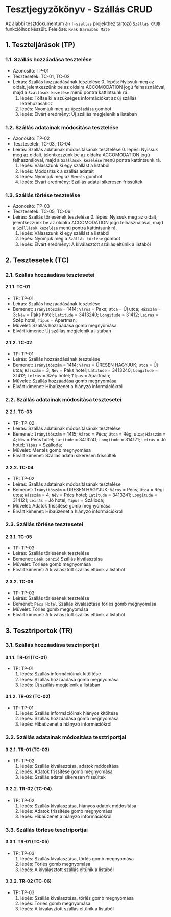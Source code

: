 
# Tesztjegyzőkönyv - Szállás CRUD

Az alábbi tesztdokumentum a `rf-szallas` projekthez tartozó `Szállás CRUD` funkcióihoz készült. Felelőse: `Kvak Barnabás Máté`

## 1. Teszteljárások (TP)

### 1.1. Szállás hozzáadása tesztelése
- Azonosító: TP-01
- Tesztesetek: TC-01, TC-02
- Leírás: Szállás hozzáadásának tesztelése
    0. lépés: Nyissuk meg az oldalt, jelentkezzünk be az oldalra ACCOMODATION jogú felhasználóval, majd a `Szállások kezelése` menü pontra kattintsunk rá.
    1. lépés: Töltse ki a szükséges információkat az új szállás létrehozásához
    2. lépés: Nyomjuk meg az `Hozzáadása` gombot
    3. lépés: Elvárt eredmény: Új szállás megjelenik a listában

### 1.2. Szállás adatainak módosítása tesztelése
- Azonosító: TP-02
- Tesztesetek: TC-03, TC-04
- Leírás: Szállás adatainak módosításának tesztelése
    0. lépés: Nyissuk meg az oldalt, jelentkezzünk be az oldalra ACCOMODATION jogú felhasználóval, majd a `Szállások kezelése` menü pontra kattintsunk rá.
    1. lépés: Válasszunk ki egy szállást a listából
    2. lépés: Módosítsuk a szállás adatait
    3. lépés: Nyomjuk meg az `Mentés` gombot
    4. lépés: Elvárt eredmény: Szállás adatai sikeresen frissültek

### 1.3. Szállás törlése tesztelése
- Azonosító: TP-03
- Tesztesetek: TC-05, TC-06
- Leírás: Szállás törlésének tesztelése
    0. lépés: Nyissuk meg az oldalt, jelentkezzünk be az oldalra ACCOMODATION jogú felhasználóval, majd a `Szállások kezelése` menü pontra kattintsunk rá.
    1. lépés: Válasszunk ki egy szállást a listából
    2. lépés: Nyomjuk meg a `Szállás törlése` gombot
    3. lépés: Elvárt eredmény: A kiválasztott szállás eltűnik a listából

## 2. Tesztesetek (TC)

### 2.1. Szállás hozzáadása tesztesetei

#### 2.1.1. TC-01
- TP: TP-01
- Leírás: Szállás hozzáadásának tesztelése
- Bemenet: `Irányítószám` = 1414; `Város` = Paks; `Utca` = Új utca; `Házszám` = 3; `Név` = Paks hotel; `Latitude` = 3413240; `Longitude` = 31412; `Leírás` = Szép hotel; `Típus` = Apartman;
- Művelet: Szállás hozzáadása gomb megnyomása
- Elvárt kimenet: Új szállás megjelenik a listában

#### 2.1.2. TC-02
- TP: TP-01
- Leírás: Szállás hozzáadásának tesztelése
- Bemenet: `Irányítószám` = 1414; `Város` = ÜRESEN HAGYJUK; `Utca` = Új utca; `Házszám` = 3; `Név` = Paks hotel; `Latitude` = 3413240; `Longitude` = 31412; `Leírás` = Szép hotel; `Típus` = Apartman;
- Művelet: Szállás hozzáadása gomb megnyomása
- Elvárt kimenet: Hibaüzenet a hiányzó információkról

### 2.2. Szállás adatainak módosítása tesztesetei

#### 2.2.1. TC-03
- TP: TP-02
- Leírás: Szállás adatainak módosításának tesztelése
- Bemenet: `Irányítószám` = 1415; `Város` = Pécs; `Utca` = Régi utca; `Házszám` = 4; `Név` = Pécs hotel; `Latitude` = 3413241; `Longitude` = 314121; `Leírás` = Jó hotel; `Típus` = Szálloda;
- Művelet: Mentés gomb megnyomása
- Elvárt kimenet: Szállás adatai sikeresen frissültek

#### 2.2.2. TC-04
- TP: TP-02
- Leírás: Szállás adatainak módosításának tesztelése
- Bemenet: `Irányítószám` = ÜRESEN HAGYJUK; `Város` = Pécs; `Utca` = Régi utca; `Házszám` = 4; `Név` = Pécs hotel; `Latitude` = 3413241; `Longitude` = 314121; `Leírás` = Jó hotel; `Típus` = Szálloda;
- Művelet: Adatok frissítése gomb megnyomása
- Elvárt kimenet: Hibaüzenet a hiányzó információkról

### 2.3. Szállás törlése tesztesetei

#### 2.3.1. TC-05
- TP: TP-03
- Leírás: Szállás törlésének tesztelése
- Bemenet: `Deák panzió` Szállás kiválasztása
- Művelet: Törlése gomb megnyomása
- Elvárt kimenet: A kiválasztott szállás eltűnik a listából

#### 2.3.2. TC-06
- TP: TP-03
- Leírás: Szállás törlésének tesztelése
- Bemenet: `Pécs Hotel` Szállás kiválasztása törlés gomb megnyomása
- Művelet: Törlés gomb megnyomása
- Elvárt kimenet: A kiválasztott szállás eltűnik a listából

## 3. Tesztriportok (TR)

### 3.1. Szállás hozzáadása tesztriportjai

#### 3.1.1. TR-01 (TC-01)
- TP: TP-01
    1. lépés: Szállás információinak kitöltése
    2. lépés: Szállás hozzáadása gomb megnyomása
    3. lépés: Új szállás megjelenik a listában

#### 3.1.2. TR-02 (TC-02)
- TP: TP-01
    1. lépés: Szállás információinak hiányos kitöltése
    2. lépés: Szállás hozzáadása gomb megnyomása
    3. lépés: Hibaüzenet a hiányzó információkról

### 3.2. Szállás adatainak módosítása tesztriportjai

#### 3.2.1. TR-01 (TC-03)
- TP: TP-02
    1. lépés: Szállás kiválasztása, adatok módosítása
    2. lépés: Adatok frissítése gomb megnyomása
    3. lépés: Szállás adatai sikeresen frissültek

#### 3.2.2. TR-02 (TC-04)
- TP: TP-02
    1. lépés: Szállás kiválasztása, hiányos adatok módosítása
    2. lépés: Adatok frissítése gomb megnyomása
    3. lépés: Hibaüzenet a hiányzó információkról

### 3.3. Szállás törlése tesztriportjai

#### 3.3.1. TR-01 (TC-05)
- TP: TP-03
    1. lépés: Szállás kiválasztása, törlés gomb megnyomása
    2. lépés: Törlés gomb megnyomása
    3. lépés: A kiválasztott szállás eltűnik a listából

#### 3.3.2. TR-02 (TC-06)
- TP: TP-03
    1. lépés: Szállás kiválasztása, törlés gomb megnyomása
    2. lépés: Törlés gomb megnyomása
    3. lépés: A kiválasztott szállás eltűnik a listából


